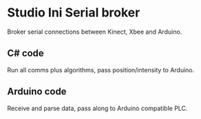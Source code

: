 # Studio Ini Serial broker

Broker serial connections between Kinect, Xbee and Arduino.

## C# code

Run all comms plus algorithms, pass position/intensity to Arduino.

## Arduino code

Receive and parse data, pass along to Arduino compatible PLC.
